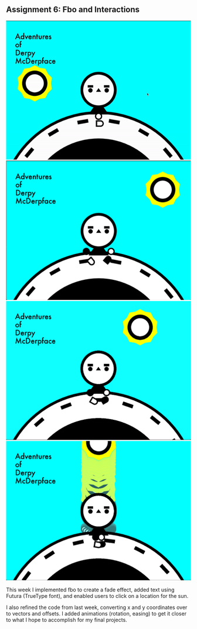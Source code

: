 ## Assignment 6: Fbo and Interactions ##

<img src="https://github.com/sycrus/openframeworks/blob/master/Assignment_6/img/derp.gif?raw=true" width=600>
<img src="https://github.com/sycrus/openframeworks/blob/master/Assignment_6/img/derp1.png?raw=true" width=600> <br>
<img src="https://github.com/sycrus/openframeworks/blob/master/Assignment_6/img/derp2.png?raw=true" width=600> <br>
<img src="https://github.com/sycrus/openframeworks/blob/master/Assignment_6/img/derp_fbo.png?raw=true" width=600> <br>

This week I implemented fbo to create a fade effect, added text using Futura (TrueType font), and enabled users to click on a location for the sun.

I also refined the code from last week, converting x and y coordinates over to vectors and offsets. I added animations (rotation, easing) to get it closer to what I hope to accomplish for my final projects.

